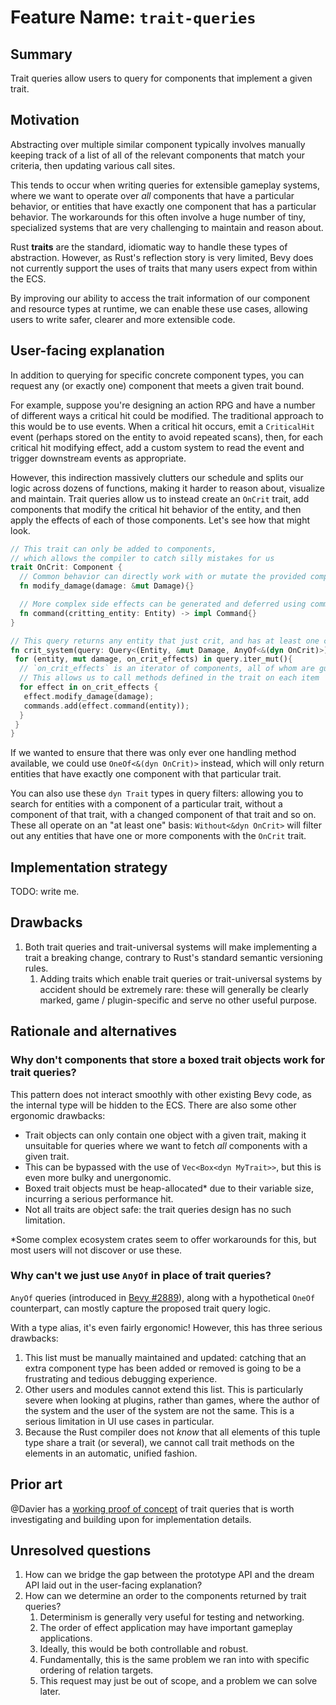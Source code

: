 # Feature Name: `trait-queries`

## Summary

Trait queries allow users to query for components that implement a given trait.

## Motivation

Abstracting over multiple similar component typically involves manually keeping track of a list of all of the relevant components that match your criteria, then updating various call sites.

This tends to occur when writing queries for extensible gameplay systems, where we want to operate over *all* components that have a particular behavior, or entities that have exactly one component that has a particular behavior.
The workarounds for this often involve a huge number of tiny, specialized systems that are very challenging to maintain and reason about.

Rust **traits** are the standard, idiomatic way to handle these types of abstraction.
However, as Rust's reflection story is very limited, Bevy does not currently support the uses of traits that many users expect from within the ECS.  

By improving our ability to access the trait information of our component and resource types at runtime, we can enable these use cases, allowing users to write safer, clearer and more extensible code.

## User-facing explanation

In addition to querying for specific concrete component types, you can request any (or exactly one) component that meets a given trait bound.

For example, suppose you're designing an action RPG and have a number of different ways a critical hit could be modified.
The traditional approach to this would be to use events.
When a critical hit occurs, emit a `CriticalHit` event (perhaps stored on the entity to avoid repeated scans), then, for each critical hit modifying effect, add a custom system to read the event and trigger downstream events as appropriate.

However, this indirection massively clutters our schedule and splits our logic across dozens of functions, making it harder to reason about, visualize and maintain.
Trait queries allow us to instead create an `OnCrit` trait, add components that modify the critical hit behavior of the entity, and then apply the effects of each of those components.
Let's see how that might look.

```rust
// This trait can only be added to components,
// which allows the compiler to catch silly mistakes for us
trait OnCrit: Component {
  // Common behavior can directly work with or mutate the provided components 
  fn modify_damage(damage: &mut Damage){}

  // More complex side effects can be generated and deferred using commands
  fn command(critting_entity: Entity) -> impl Command{}
}

// This query returns any entity that just crit, and has at least one component with the `OnCrit` trait
fn crit_system(query: Query<(Entity, &mut Damage, AnyOf<&(dyn OnCrit)>), With<Crit>>, mut commands: Commands){
 for (entity, mut damage, on_crit_effects) in query.iter_mut(){
  // `on_crit_effects` is an iterator of components, all of whom are guaranteed to have the `OnCrit` trait
  // This allows us to call methods defined in the trait on each item
  for effect in on_crit_effects {
   effect.modify_damage(damage);
   commands.add(effect.command(entity));
  }
 }
}
```

If we wanted to ensure that there was only ever one handling method available, we could use `OneOf<&(dyn OnCrit)>` instead, which will only return entities that have exactly one component with that particular trait.

You can also use these `dyn Trait` types in query filters: allowing you to search for entities with a component of a particular trait, without a component of that trait, with a changed component of that trait and so on.
These all operate on an "at least one" basis: `Without<&dyn OnCrit>` will filter out any entities that have one or more components with the `OnCrit` trait.

## Implementation strategy

TODO: write me.

## Drawbacks

1. Both trait queries and trait-universal systems will make implementing a trait a breaking change, contrary to Rust's standard semantic versioning rules.
   1. Adding traits which enable trait queries or trait-universal systems by accident should be extremely rare: these will generally be clearly marked, game / plugin-specific and serve no other useful purpose.

## Rationale and alternatives

### Why don't components that store a boxed trait objects work for trait queries?

This pattern does not interact smoothly with other existing Bevy code, as the internal type will be hidden to the ECS.
There are also some other ergonomic drawbacks:

- Trait objects can only contain one object with a given trait, making it unsuitable for queries where we want to fetch *all* components with a given trait.
- This can be bypassed with the use of `Vec<Box<dyn MyTrait>>`, but this is even more bulky and unergonomic.
- Boxed trait objects must be heap-allocated* due to their variable size, incurring a serious performance hit.
- Not all traits are object safe: the trait queries design has no such limitation.

*Some complex ecosystem crates seem to offer workarounds for this, but most users will not discover or use these.

### Why can't we just use `AnyOf` in place of trait queries?

`AnyOf` queries (introduced in [Bevy #2889](https://github.com/bevyengine/bevy/pull/2889)), along with a hypothetical `OneOf` counterpart, can mostly capture the proposed trait query logic.

With a type alias, it's even fairly ergonomic!
However, this has three serious drawbacks:

1. This list must be manually maintained and updated: catching that an extra component type has been added or removed is going to be a frustrating and tedious debugging experience.
2. Other users and modules cannot extend this list. This is particularly severe when looking at plugins, rather than games, where the author of the system and the user of the system are not the same. This is a serious limitation in UI use cases in particular.
3. Because the Rust compiler does not *know* that all elements of this tuple type share a trait (or several), we cannot call trait methods on the elements in an automatic, unified fashion.

## Prior art

@Davier has a [working proof of concept](https://github.com/bevyengine/bevy/compare/main...Davier:trait_query) of trait queries that is worth investigating and building upon for implementation details.

## Unresolved questions

1. How can we bridge the gap between the prototype API and the dream API laid out in the user-facing explanation?
2. How can we determine an order to the components returned by trait queries?
   1. Determinism is generally very useful for testing and networking.
   2. The order of effect application may have important gameplay applications.
   3. Ideally, this would be both controllable and robust.
   4. Fundamentally, this is the same problem we ran into with specific ordering of relation targets.
   5. This request may just be out of scope, and a problem we can solve later.
